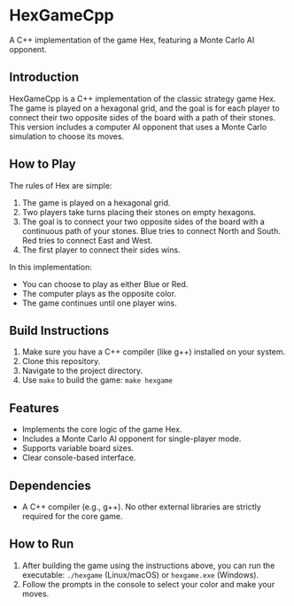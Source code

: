 # HexGameCpp
A C++ implementation of the game Hex, featuring a Monte Carlo AI opponent.

## Introduction

HexGameCpp is a C++ implementation of the classic strategy game Hex.  The game is played on a hexagonal grid, and the goal is for each player to connect their two opposite sides of the board with a path of their stones. This version includes a computer AI opponent that uses a Monte Carlo simulation to choose its moves.

## How to Play

The rules of Hex are simple:

1. The game is played on a hexagonal grid.
2. Two players take turns placing their stones on empty hexagons.
3. The goal is to connect your two opposite sides of the board with a continuous path of your stones.  Blue tries to connect North and South. Red tries to connect East and West.
4. The first player to connect their sides wins.

In this implementation:

* You can choose to play as either Blue or Red.
* The computer plays as the opposite color.
* The game continues until one player wins.

## Build Instructions

1. Make sure you have a C++ compiler (like g++) installed on your system.
2. Clone this repository.
3. Navigate to the project directory.
4. Use `make` to build the game: `make hexgame`

## Features

* Implements the core logic of the game Hex.
* Includes a Monte Carlo AI opponent for single-player mode.
* Supports variable board sizes.
* Clear console-based interface.

## Dependencies

* A C++ compiler (e.g., g++).  No other external libraries are strictly required for the core game.

## How to Run

1. After building the game using the instructions above, you can run the executable: `./hexgame` (Linux/macOS) or `hexgame.exe` (Windows).
2. Follow the prompts in the console to select your color and make your moves.
